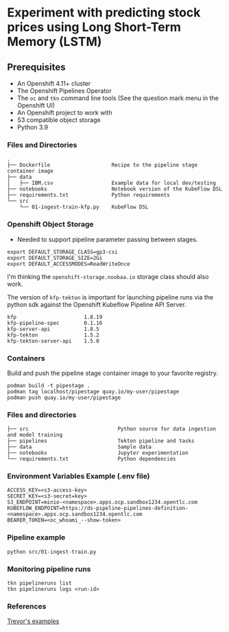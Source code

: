 # Experiment with predicting stock prices using Long Short-Term Memory (LSTM)

## Prerequisites
- An Openshift 4.11+ cluster
- The Openshift Pipelines Operator
- The `oc` and `tkn` command line tools (See the question mark menu in the Openshift UI)
- An Openshift project to work with
- S3 compatible object storage
- Python 3.9

### Files and Directories
```
.
├── Dockerfile                    Recipe to the pipeline stage container image
├── data
│   ├── IBM.csv                   Example data for local dev/testing
├── notebooks                     Notebook version of the KubeFlow DSL
├── requirements.txt              Python requirements
└── src
    └── 01-ingest-train-kfp.py    KubeFlow DSL
```
### Openshift Object Storage
- Needed to support pipeline parameter passing between stages.

```
export DEFAULT_STORAGE_CLASS=gp3-csi
export DEFAULT_STORAGE_SIZE=2Gi
export DEFAULT_ACCESSMODES=ReadWriteOnce
```

I'm thinking the `openshift-storage.noobaa.io` storage class should also work.

The version of `kfp-tekton` is important for launching pipeline runs
via the python sdk against the Openshift Kubeflow Pipeline API Server.
```
kfp                      1.8.19
kfp-pipeline-spec        0.1.16
kfp-server-api           1.8.5
kfp-tekton               1.5.2
kfp-tekton-server-api    1.5.0
```

### Containers
Build and push the pipeline stage container image to your favorite registry. 
```
podman build -t pipestage .
podman tag localhost/pipestage quay.io/my-user/pipestage
podman push quay.io/my-user/pipestage
```

### Files and directories
```
├── src                             Python source for data ingestion and model training
├── pipelines                       Tekton pipeline and tasks 
├── data                            Sample data
├── notebooks                       Jupyter experimentation
└── requirements.txt                Python dependencies
```

### Environment Variables Example (.env file)
```
ACCESS_KEY=<s3-access-key>
SECRET_KEY=<s3-secret=key>
S3_ENDPOINT=minio-<namespace>.apps.ocp.sandbox1234.opentlc.com
KUBEFLOW_ENDPOINT=https://ds-pipeline-pipelines-definition-<namespace>.apps.ocp.sandbox1234.opentlc.com
BEARER_TOKEN=<oc_whoami_--show-token>
```
### Pipeline example
```
python src/01-ingest-train.py
```

### Monitoring pipeline runs
```
tkn pipelineruns list
tkn pipelineruns logs <run-id>
```

### References
[Trevor's examples](https://github.com/rh-datascience-and-edge-practice/kubeflow-examples.git)
